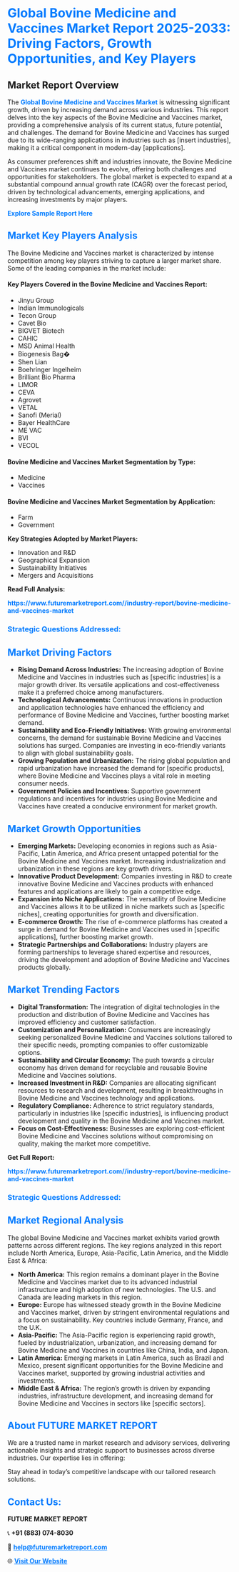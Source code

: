 <h1 style="color: #007BFF;">Global Bovine Medicine and Vaccines Market Report 2025-2033: Driving Factors, Growth Opportunities, and Key Players</h1>

<section id="overview">
<h2>Market Report Overview</h2>
<p>The <a href="https://www.futuremarketreport.com//industry-report/bovine-medicine-and-vaccines-market" style="color: #007BFF; text-decoration: none;"><strong>Global Bovine Medicine and Vaccines Market</strong></a> is witnessing significant growth, driven by increasing demand across various industries. This report delves into the key aspects of the Bovine Medicine and Vaccines market, providing a comprehensive analysis of its current status, future potential, and challenges. The demand for Bovine Medicine and Vaccines has surged due to its wide-ranging applications in industries such as [insert industries], making it a critical component in modern-day [applications].</p>
<p>As consumer preferences shift and industries innovate, the Bovine Medicine and Vaccines market continues to evolve, offering both challenges and opportunities for stakeholders. The global market is expected to expand at a substantial compound annual growth rate (CAGR) over the forecast period, driven by technological advancements, emerging applications, and increasing investments by major players.</p>
</section>

<section id="overview">
<p><a href="https://www.futuremarketreport.com//request-sample/reportId=78857" style="color: #007BFF; text-decoration: none;"><strong>Explore Sample Report Here</strong></a></p>
</section>

<section id="key-players">
<h2 style="color: #007BFF;">Market Key Players Analysis</h2>
<p>The Bovine Medicine and Vaccines market is characterized by intense competition among key players striving to capture a larger market share. Some of the leading companies in the market include:</p>
<h4>Key Players Covered in the Bovine Medicine and Vaccines Report:</h4>
<ul><li>Jinyu Group</li><li>Indian Immunologicals</li><li>Tecon Group</li><li>Cavet Bio</li><li>BIGVET Biotech</li><li>CAHIC</li><li>MSD Animal Health</li><li>Biogenesis Bag�</li><li>Shen Lian</li><li>Boehringer Ingelheim</li><li>Brilliant Bio Pharma</li><li>LIMOR</li><li>CEVA</li><li>Agrovet</li><li>VETAL</li><li>Sanofi (Merial)</li><li>Bayer HealthCare</li><li>ME VAC</li><li>BVI</li><li>VECOL</li></ul>
<h4>Bovine Medicine and Vaccines Market Segmentation by Type:</h4>
<ul><li>Medicine</li><li>Vaccines</li></ul>

<h4>Bovine Medicine and Vaccines Market Segmentation by Application:</h4>
<ul><li>Farm</li><li>Government</li></ul>
<p><strong>Key Strategies Adopted by Market Players:</strong></p>
<ul>
<li>Innovation and R&D</li>
<li>Geographical Expansion</li>
<li>Sustainability Initiatives</li>
<li>Mergers and Acquisitions</li>
</ul>
</section>

<section>
<p><strong>Read Full Analysis: </strong></p><a href="https://www.futuremarketreport.com//industry-report/bovine-medicine-and-vaccines-market" style="color: #007BFF; text-decoration: none;"><strong>https://www.futuremarketreport.com//industry-report/bovine-medicine-and-vaccines-market</strong></a>
<h3 style="color: #007BFF;">Strategic Questions Addressed:</h3>
</section>

<section id="driving-factors">
<h2 style="color: #007BFF;">Market Driving Factors</h2>
<ul>
<li><strong>Rising Demand Across Industries:</strong> The increasing adoption of Bovine Medicine and Vaccines in industries such as [specific industries] is a major growth driver. Its versatile applications and cost-effectiveness make it a preferred choice among manufacturers.</li>
<li><strong>Technological Advancements:</strong> Continuous innovations in production and application technologies have enhanced the efficiency and performance of Bovine Medicine and Vaccines, further boosting market demand.</li>
<li><strong>Sustainability and Eco-Friendly Initiatives:</strong> With growing environmental concerns, the demand for sustainable Bovine Medicine and Vaccines solutions has surged. Companies are investing in eco-friendly variants to align with global sustainability goals.</li>
<li><strong>Growing Population and Urbanization:</strong> The rising global population and rapid urbanization have increased the demand for [specific products], where Bovine Medicine and Vaccines plays a vital role in meeting consumer needs.</li>
<li><strong>Government Policies and Incentives:</strong> Supportive government regulations and incentives for industries using Bovine Medicine and Vaccines have created a conducive environment for market growth.</li>
</ul>
</section>

<section id="growth-opportunities">
<h2 style="color: #007BFF;">Market Growth Opportunities</h2>
<ul>
<li><strong>Emerging Markets:</strong> Developing economies in regions such as Asia-Pacific, Latin America, and Africa present untapped potential for the Bovine Medicine and Vaccines market. Increasing industrialization and urbanization in these regions are key growth drivers.</li>
<li><strong>Innovative Product Development:</strong> Companies investing in R&D to create innovative Bovine Medicine and Vaccines products with enhanced features and applications are likely to gain a competitive edge.</li>
<li><strong>Expansion into Niche Applications:</strong> The versatility of Bovine Medicine and Vaccines allows it to be utilized in niche markets such as [specific niches], creating opportunities for growth and diversification.</li>
<li><strong>E-commerce Growth:</strong> The rise of e-commerce platforms has created a surge in demand for Bovine Medicine and Vaccines used in [specific applications], further boosting market growth.</li>
<li><strong>Strategic Partnerships and Collaborations:</strong> Industry players are forming partnerships to leverage shared expertise and resources, driving the development and adoption of Bovine Medicine and Vaccines products globally.</li>
</ul>
</section>

<section id="trending-factors">
<h2 style="color: #007BFF;">Market Trending Factors</h2>
<ul>
<li><strong>Digital Transformation:</strong> The integration of digital technologies in the production and distribution of Bovine Medicine and Vaccines has improved efficiency and customer satisfaction.</li>
<li><strong>Customization and Personalization:</strong> Consumers are increasingly seeking personalized Bovine Medicine and Vaccines solutions tailored to their specific needs, prompting companies to offer customizable options.</li>
<li><strong>Sustainability and Circular Economy:</strong> The push towards a circular economy has driven demand for recyclable and reusable Bovine Medicine and Vaccines solutions.</li>
<li><strong>Increased Investment in R&D:</strong> Companies are allocating significant resources to research and development, resulting in breakthroughs in Bovine Medicine and Vaccines technology and applications.</li>
<li><strong>Regulatory Compliance:</strong> Adherence to strict regulatory standards, particularly in industries like [specific industries], is influencing product development and quality in the Bovine Medicine and Vaccines market.</li>
<li><strong>Focus on Cost-Effectiveness:</strong> Businesses are exploring cost-efficient Bovine Medicine and Vaccines solutions without compromising on quality, making the market more competitive.</li>
</ul>
</section>

<section>
<p><strong>Get Full Report: </strong></p><a href="https://www.futuremarketreport.com//industry-report/bovine-medicine-and-vaccines-market" style="color: #007BFF; text-decoration: none;"><strong>https://www.futuremarketreport.com//industry-report/bovine-medicine-and-vaccines-market</strong></a>
<h3 style="color: #007BFF;">Strategic Questions Addressed:</h3>
</section>


<section id="regional-analysis">
<h2 style="color: #007BFF;">Market Regional Analysis</h2>
<p>The global Bovine Medicine and Vaccines market exhibits varied growth patterns across different regions. The key regions analyzed in this report include North America, Europe, Asia-Pacific, Latin America, and the Middle East & Africa:</p>
<ul>
<li><strong>North America:</strong> This region remains a dominant player in the Bovine Medicine and Vaccines market due to its advanced industrial infrastructure and high adoption of new technologies. The U.S. and Canada are leading markets in this region.</li>
<li><strong>Europe:</strong> Europe has witnessed steady growth in the Bovine Medicine and Vaccines market, driven by stringent environmental regulations and a focus on sustainability. Key countries include Germany, France, and the U.K.</li>
<li><strong>Asia-Pacific:</strong> The Asia-Pacific region is experiencing rapid growth, fueled by industrialization, urbanization, and increasing demand for Bovine Medicine and Vaccines in countries like China, India, and Japan.</li>
<li><strong>Latin America:</strong> Emerging markets in Latin America, such as Brazil and Mexico, present significant opportunities for the Bovine Medicine and Vaccines market, supported by growing industrial activities and investments.</li>
<li><strong>Middle East & Africa:</strong> The region’s growth is driven by expanding industries, infrastructure development, and increasing demand for Bovine Medicine and Vaccines in sectors like [specific sectors].</li>
</ul>
</section>

<footer>
<h2 style="color: #007BFF;">About FUTURE MARKET REPORT</h2>
<p>We are a trusted name in market research and advisory services, delivering actionable insights and strategic support to businesses across diverse industries. Our expertise lies in offering:</p>

<p>Stay ahead in today’s competitive landscape with our tailored research solutions.</p>

<h2 style="color: #007BFF;">Contact Us:</h2>
<p><strong>FUTURE MARKET REPORT</strong></p>
<p>📞 <strong>+91 (883) 074-8030</strong></p>
<p>📧 <strong><a href="mailto:help@futuremarketreport.com" style="color: #007BFF;">help@futuremarketreport.com</a></strong></p>
<p>🌐 <strong><a href="https://www.futuremarketreport.com/" style="color: #007BFF;">Visit Our Website</a></strong></p>
</footer>